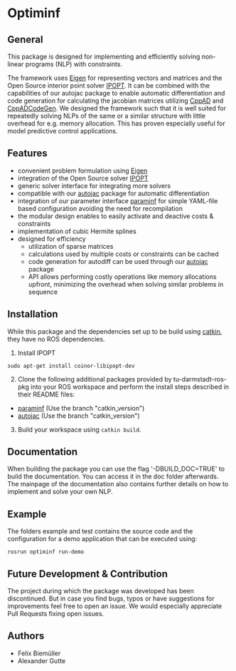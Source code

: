 #  Optiminf
## General
This package is designed for implementing and efficiently solving non-linear programs (NLP) with constraints.

The framework uses [Eigen](https://eigen.tuxfamily.org/) for representing vectors and matrices and the Open Source interior point solver [IPOPT](https://github.com/coin-or/Ipopt).
It can be combined with the capabilities of our autojac package to enable automatic differentiation and code generation for calculating the jacobian matrices utilizing [CppAD](https://github.com/coin-or/CppAD) and [CppADCodeGen](https://github.com/joaoleal/CppADCodeGen). 
We designed the framework such that it is well suited for repeatedly solving NLPs of the same or a similar structure with little overhead for e.g. memory allocation.
This has proven especially useful for model predictive control applications.

## Features
- convenient problem formulation using [Eigen](https://eigen.tuxfamily.org/)
- integration of the Open Source solver [IPOPT](https://github.com/coin-or/Ipopt)
- generic solver interface for integrating more solvers
- compatible with our [autojac](https://github.com/tu-darmstadt-ros-pkg/autojac) package for automatic differentiation
- integration of our parameter interface [paraminf](https://github.com/tu-darmstadt-ros-pkg/paraminf) for simple YAML-file based configuration avoiding the need for recompilation
- the modular design enables to easily activate and deactive costs & constraints 
- implementation of cubic Hermite splines
- designed for efficiency
  - utilization of sparse matrices
  - calculations used by multiple costs or constraints can be cached
  - code generation for autodiff can be used through our [autojac](https://github.com/tu-darmstadt-ros-pkg/autojac) package
  - API allows performing costly operations like memory allocations upfront, minimizing the overhead when solving similar problems in sequence
  

## Installation
While this package and the dependencies set up to be build using [catkin](http://wiki.ros.org/catkin), they have no ROS dependencies.
1. Install IPOPT
```
sudo apt-get install coinor-libipopt-dev
```
2. Clone the following additional packages provided by tu-darmstadt-ros-pkg into your ROS workspace and perform the install steps described in their README files:
- [paraminf](https://github.com/tu-darmstadt-ros-pkg/paraminf) (Use the branch "catkin_version")
- [autojac](https://github.com/tu-darmstadt-ros-pkg/autojac) (Use the branch "catkin_version")
3. Build your workspace using `catkin build`.

## Documentation
When building the package you can use the flag '-DBUILD_DOC=TRUE' to build the documentation. You can access it in the doc folder afterwards.
The mainpage of the documentation also contains further details on how to implement and solve your own NLP.

## Example
The folders example and test contains the source code and the configuration for a demo application that can be executed using:
```
rosrun optiminf run-demo
```

## Future Development & Contribution
The project during which the package was developed has been discontinued.
But in case you find bugs, typos or have suggestions for improvements feel free to open an issue.
We would especially appreciate Pull Requests fixing open issues.

## Authors
- Felix Biemüller
- Alexander Gutte